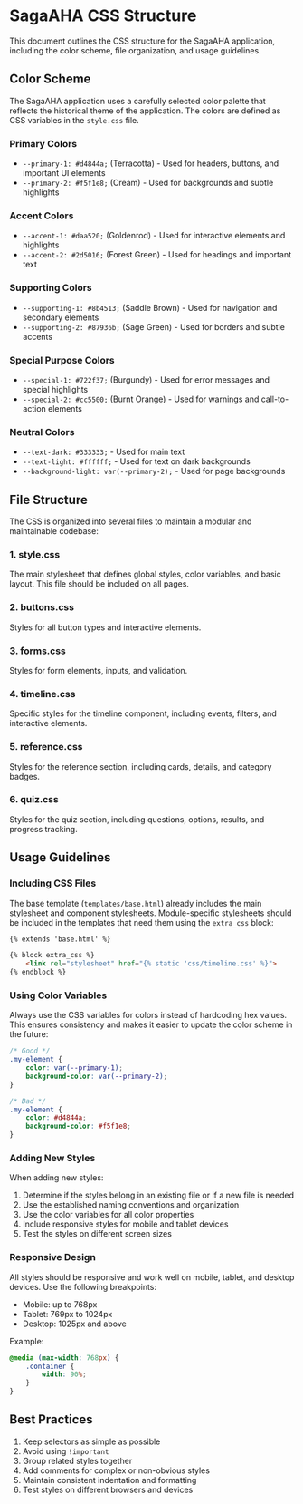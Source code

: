 # SagaAHA CSS Structure

This document outlines the CSS structure for the SagaAHA application, including the color scheme, file organization, and usage guidelines.

## Color Scheme

The SagaAHA application uses a carefully selected color palette that reflects the historical theme of the application. The colors are defined as CSS variables in the `style.css` file.

### Primary Colors
- `--primary-1: #d4844a;` (Terracotta) - Used for headers, buttons, and important UI elements
- `--primary-2: #f5f1e8;` (Cream) - Used for backgrounds and subtle highlights

### Accent Colors
- `--accent-1: #daa520;` (Goldenrod) - Used for interactive elements and highlights
- `--accent-2: #2d5016;` (Forest Green) - Used for headings and important text

### Supporting Colors
- `--supporting-1: #8b4513;` (Saddle Brown) - Used for navigation and secondary elements
- `--supporting-2: #87936b;` (Sage Green) - Used for borders and subtle accents

### Special Purpose Colors
- `--special-1: #722f37;` (Burgundy) - Used for error messages and special highlights
- `--special-2: #cc5500;` (Burnt Orange) - Used for warnings and call-to-action elements

### Neutral Colors
- `--text-dark: #333333;` - Used for main text
- `--text-light: #ffffff;` - Used for text on dark backgrounds
- `--background-light: var(--primary-2);` - Used for page backgrounds

## File Structure

The CSS is organized into several files to maintain a modular and maintainable codebase:

### 1. style.css
The main stylesheet that defines global styles, color variables, and basic layout. This file should be included on all pages.

### 2. buttons.css
Styles for all button types and interactive elements.

### 3. forms.css
Styles for form elements, inputs, and validation.

### 4. timeline.css
Specific styles for the timeline component, including events, filters, and interactive elements.

### 5. reference.css
Styles for the reference section, including cards, details, and category badges.

### 6. quiz.css
Styles for the quiz section, including questions, options, results, and progress tracking.

## Usage Guidelines

### Including CSS Files

The base template (`templates/base.html`) already includes the main stylesheet and component stylesheets. Module-specific stylesheets should be included in the templates that need them using the `extra_css` block:

```html
{% extends 'base.html' %}

{% block extra_css %}
    <link rel="stylesheet" href="{% static 'css/timeline.css' %}">
{% endblock %}
```

### Using Color Variables

Always use the CSS variables for colors instead of hardcoding hex values. This ensures consistency and makes it easier to update the color scheme in the future:

```css
/* Good */
.my-element {
    color: var(--primary-1);
    background-color: var(--primary-2);
}

/* Bad */
.my-element {
    color: #d4844a;
    background-color: #f5f1e8;
}
```

### Adding New Styles

When adding new styles:

1. Determine if the styles belong in an existing file or if a new file is needed
2. Use the established naming conventions and organization
3. Use the color variables for all color properties
4. Include responsive styles for mobile and tablet devices
5. Test the styles on different screen sizes

### Responsive Design

All styles should be responsive and work well on mobile, tablet, and desktop devices. Use the following breakpoints:

- Mobile: up to 768px
- Tablet: 769px to 1024px
- Desktop: 1025px and above

Example:

```css
@media (max-width: 768px) {
    .container {
        width: 90%;
    }
}
```

## Best Practices

1. Keep selectors as simple as possible
2. Avoid using `!important`
3. Group related styles together
4. Add comments for complex or non-obvious styles
5. Maintain consistent indentation and formatting
6. Test styles on different browsers and devices
